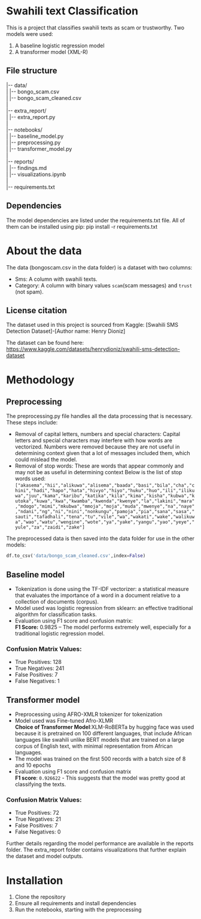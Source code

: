 # Swahili text Classification
This is a project that classifies swahili texts as scam or trustworthy. Two models were used:
1. A baseline logistic regression model
2. A transformer model (XML-R)

## File structure
|-- data/<br>
|   |-- bongo_scam.csv<br>
|   |-- bongo_scam_cleaned.csv<br>
|<br>
|-- extra_report/<br>
|   |-- extra_report.py<br>
|<br>
|-- notebooks/<br>
|   |-- baseline_model.py<br>
|   |-- preprocessing.py<br>
|   |-- transformer_model.py<br>
|<br>
|-- reports/<br>
|   |-- findings.md<br>
|   |-- visualizations.ipynb<br>
|<br>
|-- requirements.txt<br>


## Dependencies
The model dependencies are listed under the requirements.txt file. All of them can be installed using pip:
pip install -r requirements.txt

# About the data
The data (bongoscam.csv in the data folder) is a dataset with two columns:
- Sms: A column with swahili texts.
- Category: A column with binary values `scam`(scam messages) and `trust` (not spam).

## License citation
The dataset used in this project is sourced from Kaggle:
[Swahili SMS Detection Dataset]-[Author name: Henry Dioniz]

The dataset can be found here: https://www.kaggle.com/datasets/henrydioniz/swahili-sms-detection-dataset

# Methodology

## Preprocessing
The preprocessing.py file handles all the data processing that is necessary. These steps include:<br>
   - Removal of capital letters, numbers and special characters: Capital letters and special characters may interfere with how words are vectorized. Numbers were removed because they are not useful in determining context given that a lot of messages included them, which could mislead the model.<br>
   - Removal of stop words: These are words that appear commonly and may not be as useful in determining context
     Below is the list of stop words used:<br>
     `["akasema","hii","alikuwa","alisema","baada","basi","bila","cha","chini","hadi","hapo","hata","hivyo","hiyo","huku","huo","ili","ilikuwa","juu","kama","karibu","katika","kila","kima","kisha","kubwa","kutoka","kuwa","kwa","kwamba","kwenda","kwenye","la","lakini","mara","mdogo","mimi","mkubwa","mmoja","moja","muda","mwenye","na","naye","ndani","ng","ni","nini","nonkungu","pamoja","pia","sana","sasa","sauti","tafadhali","tena","tu","vile","wa","wakati","wake","walikuwa","wao","watu","wengine","wote","ya","yake","yangu","yao","yeye","yule","za","zaidi","zake"]`

The preprocessed data is then saved into the data folder for use in the other models:<br>
```python
df.to_csv('data/bongo_scam_cleaned.csv',index=False)
```

## Baseline model
   - Tokenization is done using the TF-IDF vectorizer: a statistical measure that evaluates the importance of a word in a document relative to a collection of documents (corpus).
   - Model used was logistic regression from sklearn: an effective traditional algorithm for classification tasks. 
   - Evaluation using F1 score and confusion matrix:<br>
**F1 Score:** 0.9825 – The model performs extremely well, especially for a traditional logistic regression model.

### Confusion Matrix Values:
- True Positives: 128
- True Negatives: 241
- False Positives: 7
- False Negatives: 1

    
## Transformer model
   - Preprocessing using AFRO-XMLR tokenizer for tokenization
   - Model used was Fine-tuned Afro-XLMR<br>
     **Choice of Transformer Model**:XLM-RoBERTa by hugging face was used because it is pretrained on 100 different languages, that include African languages like swahili unlike BERT models that are trained on a large corpus of English text, with minimal representation from African languages.
   - The model was trained on the first 500 records with a batch size of 8 and 10 epochs
   - Evaluation using F1 score and confusion matrix<br>
**F1 score**: `0.926622` - This suggests that the model was pretty good at classifying the texts.<br>
### Confusion Matrix Values:
- True Positives: 72
- True Negatives: 21
- False Positives: 7
- False Negatives: 0

Further details regarding the model performance are available in the reports folder. The extra_report folder contains visualizations that further explain the dataset and model outputs.

# Installation
1. Clone the repository
2. Ensure all requirements and install dependencies
4. Run the notebooks, starting with the preprocessing
